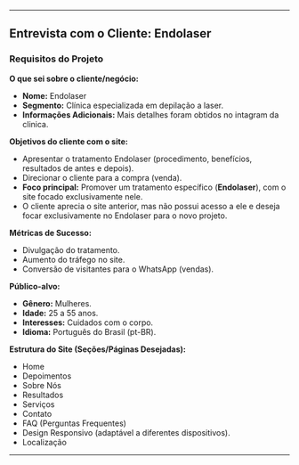 
---
## Entrevista com o Cliente: Endolaser

### Requisitos do Projeto

**O que sei sobre o cliente/negócio:**

* **Nome:** Endolaser
* **Segmento:** Clínica especializada em depilação a laser.
* **Informações Adicionais:** Mais detalhes foram obtidos no intagram da clinica.

**Objetivos do cliente com o site:**

* Apresentar o tratamento Endolaser (procedimento, benefícios, resultados de antes e depois).
* Direcionar o cliente para a compra (venda).
* **Foco principal:** Promover um tratamento específico (**Endolaser**), com o site focado exclusivamente nele.
* O cliente aprecia o site anterior, mas não possui acesso a ele e deseja focar exclusivamente no Endolaser para o novo projeto.

**Métricas de Sucesso:**

* Divulgação do tratamento.
* Aumento do tráfego no site.
* Conversão de visitantes para o WhatsApp (vendas).

**Público-alvo:**

* **Gênero:** Mulheres.
* **Idade:** 25 a 55 anos.
* **Interesses:** Cuidados com o corpo.
* **Idioma:** Português do Brasil (pt-BR).

**Estrutura do Site (Seções/Páginas Desejadas):**

* Home
* Depoimentos
* Sobre Nós
* Resultados
* Serviços
* Contato
* FAQ (Perguntas Frequentes)
* Design Responsivo (adaptável a diferentes dispositivos).
* Localização

---
